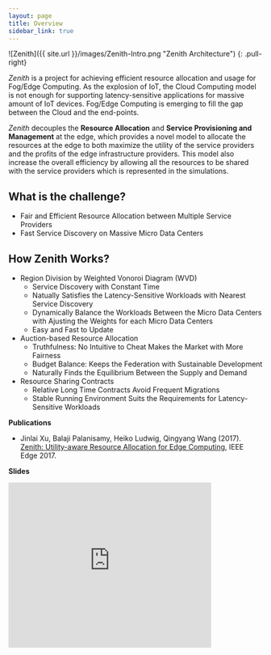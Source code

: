 ```yaml
---
layout: page
title: Overview
sidebar_link: true
---
```


![Zenith]({{ site.url }}/images/Zenith-Intro.png "Zenith Architecture") 
{: .pull-right}

*Zenith* is a project for achieving efficient resource allocation and usage for Fog/Edge Computing. As the explosion of IoT, the Cloud Computing model is not enough for supporting latency-sensitive applications for massive amount of IoT devices. 
Fog/Edge Computing is emerging to fill the gap between the Cloud and the end-points. 

*Zenith* decouples the **Resource Allocation** and **Service Provisioning and Management** at the edge, which provides a novel model to allocate the resources at the edge to both maximize the utility of the service providers and the profits of the edge infrastructure providers. This model also increase the overall efficiency by allowing all the resources to be shared with the service providers which is represented in the simulations. 

## What is the challenge? 
 + Fair and Efficient Resource Allocation between Multiple Service Providers
 + Fast Service Discovery on Massive Micro Data Centers

## How Zenith Works?
 + Region Division by Weighted Vonoroi Diagram (WVD)
    + Service Discovery with Constant Time
    + Natually Satisfies the Latency-Sensitive Workloads with Nearest Service Discovery
    + Dynamically Balance the Workloads Between the Micro Data Centers with Ajusting the Weights for each Micro Data Centers
    + Easy and Fast to Update
 + Auction-based Resource Allocation
    + Truthfulness: No Intuitive to Cheat Makes the Market with More Fairness
    + Budget Balance: Keeps the Federation with Sustainable Development
    + Naturally Finds the Equilibrium Between the Supply and Demand
 + Resource Sharing Contracts
    + Relative Long Time Contracts Avoid Frequent Migrations
    + Stable Running Environment Suits the Requirements for Latency-Sensitive Workloads

**Publications**

 + Jinlai Xu, Balaji Palanisamy, Heiko Ludwig, Qingyang Wang (2017). [Zenith: Utility-aware Resource Allocation for Edge Computing](https://www.researchgate.net/publication/317097920_Zenith_Utility-aware_Resource_Allocation_for_Edge_Computing), IEEE Edge 2017.
 
**Slides**

<iframe src="https://onedrive.live.com/embed?cid=E1DD6EDD2DA4DFBE&resid=E1DD6EDD2DA4DFBE%2121505&authkey=AK5qp4kx3NvYRag&em=2" width="402" height="327" frameborder="0" scrolling="no"></iframe>